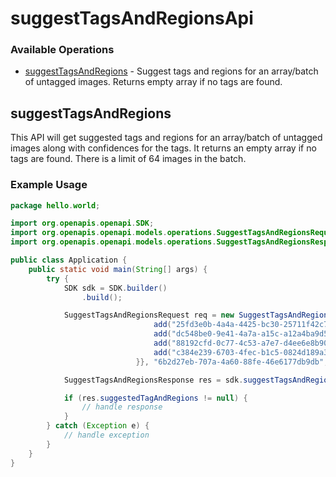 # suggestTagsAndRegionsApi

### Available Operations

* [suggestTagsAndRegions](#suggesttagsandregions) - Suggest tags and regions for an array/batch of untagged images. Returns empty array if no tags are found.

## suggestTagsAndRegions

This API will get suggested tags and regions for an array/batch of untagged images along with confidences for the tags. It returns an empty array if no tags are found.
There is a limit of 64 images in the batch.

### Example Usage

```java
package hello.world;

import org.openapis.openapi.SDK;
import org.openapis.openapi.models.operations.SuggestTagsAndRegionsRequest;
import org.openapis.openapi.models.operations.SuggestTagsAndRegionsResponse;

public class Application {
    public static void main(String[] args) {
        try {
            SDK sdk = SDK.builder()
                .build();

            SuggestTagsAndRegionsRequest req = new SuggestTagsAndRegionsRequest("veniam",                 new String[]{{
                                add("25fd3e0b-4a4a-4425-bc30-25711f42c7e7"),
                                add("dc548be0-9e41-4a7a-a15c-a12a4ba9d599"),
                                add("88192cfd-0c77-4c53-a7e7-d4ee6e8b90ba"),
                                add("c384e239-6703-4fec-b1c5-0824d189a36a"),
                            }}, "6b2d27eb-707a-4a60-88fe-46e6177db9db", "3b70ffbb-6970-4ee7-b0e3-6097ef7c206e");            

            SuggestTagsAndRegionsResponse res = sdk.suggestTagsAndRegionsApi.suggestTagsAndRegions(req);

            if (res.suggestedTagAndRegions != null) {
                // handle response
            }
        } catch (Exception e) {
            // handle exception
        }
    }
}
```
